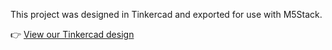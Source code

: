 This project was designed in Tinkercad and exported for use with M5Stack.  

👉 [View our Tinkercad design](https://www.tinkercad.com/things/37scwAZm7wM-m5stack-project)
